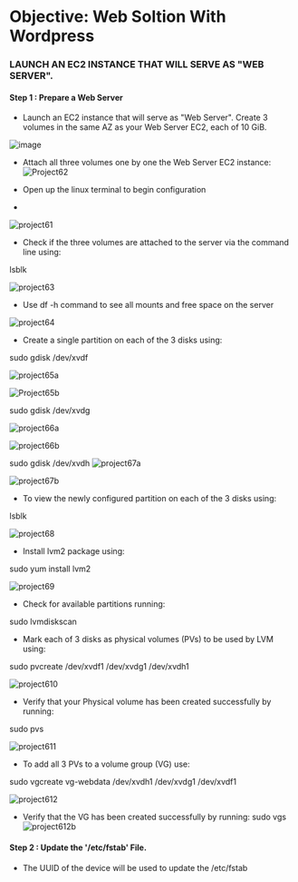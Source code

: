 # Objective: Web Soltion With Wordpress

### LAUNCH AN EC2 INSTANCE THAT WILL SERVE AS "WEB SERVER".

#### Step 1 : Prepare a Web Server
- Launch an EC2 instance that will serve as "Web Server". Create 3 volumes in the same AZ as your Web Server EC2, each of 10 GiB.

![image](https://user-images.githubusercontent.com/40290711/128598774-3bd7b553-9f26-4b90-b5d6-e8d879e0121e.png)
- Attach all three volumes one by one the Web Server EC2 instance:
![Project62](https://user-images.githubusercontent.com/40290711/128598840-b982f345-05a1-4879-98a3-4088eb1b57c6.PNG)

- Open up the linux terminal to begin configuration
- 
![project61](https://user-images.githubusercontent.com/40290711/128599072-a624d0b1-c208-4bb9-9246-3ba4196e7d01.PNG)

- Check if the three volumes are attached to the server via the command line using: 

lsblk 

![project63](https://user-images.githubusercontent.com/40290711/128598950-e4fc6bd9-b8de-437a-9e3d-cf29d1781dde.PNG)

- Use df -h command to see all mounts and free space on the server

![project64](https://user-images.githubusercontent.com/40290711/128599113-85b2be22-86a7-4522-8b77-ca13832fa505.PNG)

- Create a single partition on each of the 3 disks using:

sudo gdisk /dev/xvdf

![project65a](https://user-images.githubusercontent.com/40290711/128599227-baed3bd5-47dc-4acd-9f69-3cc7020798fb.PNG)

![Project65b](https://user-images.githubusercontent.com/40290711/128599252-664ee644-ab84-442e-9a3c-e2f4cdb38c9b.PNG)

sudo gdisk /dev/xvdg

![project66a](https://user-images.githubusercontent.com/40290711/128599275-bd09f157-1f70-4996-958b-88b02507ec90.PNG)

![project66b](https://user-images.githubusercontent.com/40290711/128599280-f2df89e0-8cbd-4898-b9e7-e32dace9cf67.PNG)

sudo gdisk /dev/xvdh
![project67a](https://user-images.githubusercontent.com/40290711/128599311-5b946dd3-dc4e-4628-9121-c0e58e43cdd4.PNG)

![project67b](https://user-images.githubusercontent.com/40290711/128599316-319d59a8-315c-45bd-a90b-d03fa458a922.PNG)

-  To view the newly configured partition on each of the 3 disks using:

lsblk

![project68](https://user-images.githubusercontent.com/40290711/128599383-6efe00fb-516f-47fe-9ff4-ecb55c9e638e.PNG)

- Install lvm2 package using:

sudo yum install lvm2

![project69](https://user-images.githubusercontent.com/40290711/128599419-bff5e6ed-49c4-4902-84f6-8cfdacbbed41.PNG)

- Check for available partitions running:

sudo lvmdiskscan

- Mark each of 3 disks as physical volumes (PVs) to be used by LVM using:

sudo pvcreate /dev/xvdf1 /dev/xvdg1 /dev/xvdh1

![project610](https://user-images.githubusercontent.com/40290711/128599538-4d252b7c-2d68-4ae0-88ab-1027b2d6c522.PNG)

- Verify that your Physical volume has been created successfully by running:

sudo pvs 

![project611](https://user-images.githubusercontent.com/40290711/128599573-15d5a1d2-4c9a-439f-a9ce-e8da2c613add.PNG)

- To add all 3 PVs to a volume group (VG) use:

sudo vgcreate vg-webdata /dev/xvdh1 /dev/xvdg1 /dev/xvdf1 

![project612](https://user-images.githubusercontent.com/40290711/128599607-42b16b24-e7e7-41c3-934d-7961c71a5506.PNG)

- Verify that the VG has been created successfully by running:
sudo vgs
![project612b](https://user-images.githubusercontent.com/40290711/128599659-4d9c24e7-8417-4f5e-a9ac-838f8fc6e4da.PNG)


#### Step 2 : Update the '/etc/fstab' File.
- The UUID of the device will be used to update the /etc/fstab 




